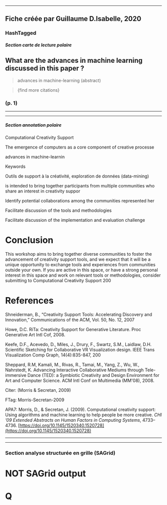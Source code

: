 
----
Fiche créée par Guillaume D.Isabelle, 2020 
---- 

### HashTagged 


##### Section carte de lecture polaire



## What are the advances in machine learning discussed in this paper ?


>advances in machine-learning (abstract)

>{find more citations}




### (p. 1) 






----

----

##### Section annotation polaire
Computational Creativity Support



The emergence of computers as a core component of creative processe



advances in machine-learnin



Keywords

Outils de support à la créativité, exploration de données (data-mining)



is intended to bring together participants from multiple communities who share an interest in creativity suppor



Identify potential collaborations among the communities represented her



Facilitate discussion of the tools and methodologies



Facilitate discussion of the implementation and evaluation challenge



Conclusion
==========



This workshop aims to bring together diverse communities to foster the advancement of creativity support tools, and we expect that it will be a unique opportunity to exchange tools and experiences from communities outside your own. If you are active in this space, or have a strong personal interest in this space and work on relevant tools or methodologies, consider submitting to Computational Creativity Support 200



References
==========



Shneiderman, B., “Creativity Support Tools: Accelerating Discovery and Innovation,” Communications of the ACM, Vol. 50, No. 12, 2007



Howe, D.C. RiTa: Creativity Support for Generative Literature. Proc Generative Art Intl Cof, 2008.



Keefe, D.F., Acevedo, D., Miles, J., Drury, F., Swartz, S.M., Laidlaw, D.H. Scientific Sketching for Collaborative VR Visualization design. IEEE Trans Visualization Comp Graph, 14(4):835-847, 200



Sheppard, R.M, Kamali, M., Rivas, R., Tamai, M., Yang, Z., Wu, W., Nahrstedt, K. Advancing Interactive Collaborative Mediums through Tele- immersive Dance (TED): a Symbiotic Creativity and Design Environment for Art and Computer Science. ACM Intl Conf on Multimedia (MM'08), 2008.



  

Citer: (Morris & Secretan, 2009)

FTag: Morris-Secretan-2009

APA7: Morris, D., & Secretan, J. (2009). Computational creativity support: Using algorithms and machine learning to help people be more creative. _CHI ’09 Extended Abstracts on Human Factors in Computing Systems_, 4733–4736. [https://doi.org/10.1145/1520340.1520728](https://doi.org/10.1145/1520340.1520728)






----

----



### Section analyse structurée en grille (SAGrid)


# NOT SAGrid output

# Q

